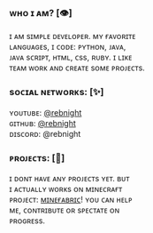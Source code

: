 ### ᴡʜᴏ ɪ ᴀᴍ? [👁️]

ɪ ᴀᴍ sɪᴍᴘʟᴇ ᴅᴇᴠᴇʟᴏᴘᴇʀ. ᴍʏ ғᴀᴠᴏʀɪᴛᴇ<br>
ʟᴀɴɢᴜᴀɢᴇs, ɪ ᴄᴏᴅᴇ: ᴘʏᴛʜᴏɴ, ᴊᴀᴠᴀ,<br>
ᴊᴀᴠᴀ sᴄʀɪᴘᴛ, ʜᴛᴍʟ, ᴄss, ʀᴜʙʏ. ɪ ʟɪᴋᴇ<br>
ᴛᴇᴀᴍ ᴡᴏʀᴋ ᴀɴᴅ ᴄʀᴇᴀᴛᴇ sᴏᴍᴇ ᴘʀᴏᴊᴇᴄᴛs.

### sᴏᴄɪᴀʟ ɴᴇᴛᴡᴏʀᴋs: [✨]

ʏᴏᴜᴛᴜʙᴇ: <a href="https://youtube.com/@rebnight">@rebnight</a><br>
ɢɪᴛʜᴜʙ: <a href="https://github.com/rebnight/">@rebnight</a><br>
ᴅɪsᴄᴏʀᴅ: @rebnight

### ᴘʀᴏᴊᴇᴄᴛs: [🎉]

ɪ ᴅᴏɴᴛ ʜᴀᴠᴇ ᴀɴʏ ᴘʀᴏᴊᴇᴄᴛs ʏᴇᴛ. ʙᴜᴛ<br>
ɪ ᴀᴄᴛᴜᴀʟʟʏ ᴡᴏʀᴋs ᴏɴ ᴍɪɴᴇᴄʀᴀғᴛ<br>
ᴘʀᴏᴊᴇᴄᴛ: <a href="https://github.com/minefabric/">ᴍɪɴᴇғᴀʙʀɪᴄ</a>! ʏᴏᴜ ᴄᴀɴ ʜᴇʟᴘ<br>
ᴍᴇ, ᴄᴏɴᴛʀɪʙᴜᴛᴇ ᴏʀ sᴘᴇᴄᴛᴀᴛᴇ ᴏɴ<br>
ᴘʀᴏɢʀᴇss.
